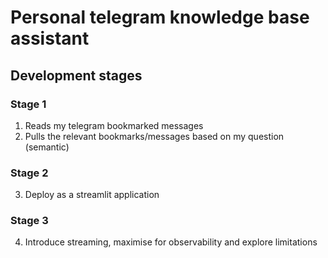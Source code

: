# Personal telegram knowledge base assistant

## Development stages
### Stage 1
1. Reads my telegram bookmarked messages
2. Pulls the relevant bookmarks/messages based on my question (semantic)

### Stage 2
3. Deploy as a streamlit application

### Stage 3
4.  Introduce streaming, maximise for observability and explore limitations